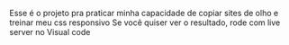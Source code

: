 Esse é o projeto pra praticar minha capacidade de copiar sites de olho e treinar meu css responsivo
Se você quiser ver o resultado, rode com live server no Visual code
